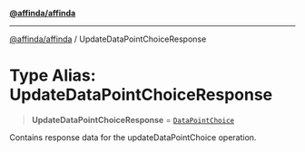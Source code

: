 [**@affinda/affinda**](../README.md)

***

[@affinda/affinda](../globals.md) / UpdateDataPointChoiceResponse

# Type Alias: UpdateDataPointChoiceResponse

> **UpdateDataPointChoiceResponse** = [`DataPointChoice`](../interfaces/DataPointChoice.md)

Contains response data for the updateDataPointChoice operation.
